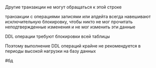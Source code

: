 Другие транзакции не могут обращаться к этой строке

транзакции с операциями записями или апдейта всегда навешивают исключительную блокировку, чтобы никто не мог прочитать неподтвержденные изменения и не мог изменить эти данные

DDL операции требуют блокировки всей таблицы

Поэтому выполнение DDL операций крайне не рекомендуется в периоды высокой нагрузки на базу данных

#бд 